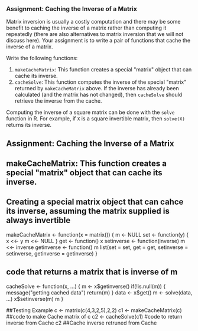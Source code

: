 ### Assignment: Caching the Inverse of a Matrix

Matrix inversion is usually a costly computation and there may be some
benefit to caching the inverse of a matrix rather than computing it
repeatedly (there are also alternatives to matrix inversion that we will
not discuss here). Your assignment is to write a pair of functions that
cache the inverse of a matrix.

Write the following functions:

1.  `makeCacheMatrix`: This function creates a special "matrix" object
    that can cache its inverse.
2.  `cacheSolve`: This function computes the inverse of the special
    "matrix" returned by `makeCacheMatrix` above. If the inverse has
    already been calculated (and the matrix has not changed), then
    `cacheSolve` should retrieve the inverse from the cache.

Computing the inverse of a square matrix can be done with the `solve`
function in R. For example, if `X` is a square invertible matrix, then
`solve(X)` returns its inverse.

## Assignment: Caching the Inverse of a Matrix
## makeCacheMatrix: This function creates a special "matrix" object that can cache its inverse.

## Creating a special matrix object that can cahce its inverse, assuming the matrix supplied is always invertible

makeCacheMatrix <- function(x = matrix()) {
    m <- NULL
  set <- function(y) {
          x <<- y
          m <<- NULL
  }
  get <- function() x
  setinverse <- function(inverse) m <<- inverse
  getinverse <- function() m
  list(set = set, get = get,
       setinverse = setinverse,
       getinverse = getinverse)
}

## code that returns a matrix that is inverse of m
cacheSolve <- function(x, ...) {
          m <- x$getinverse()
        if(!is.null(m)) {
                message("getting cached data")
                return(m)
        }
        data <- x$get()
        m <- solve(data, ...)
        x$setinverse(m)
        m
}


##Testing Example
c <- matrix(c(4,3,2,5),2,2)
c1 <- makeCacheMatrix(c) ##code to make Cache matrix of c
c2 <- cacheSolve(c1) #code to return inverse from Cache
c2 ##Cache inverse retruned from Cache
